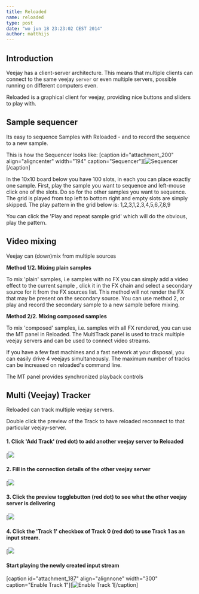 ```yaml
---
title: Reloaded
name: reloaded
type: post
date: "wo jun 18 23:23:02 CEST 2014"
author: matthijs
---
```


## Introduction

Veejay has a client-server architecture. This means that multiple clients can connect to
the same veejay `server` or even multiple servers, possible running on different computers even.

Reloaded is a graphical client for veejay, providing nice buttons and sliders to play with.

## Sample sequencer

Its easy to sequence Samples with Reloaded - and to record the sequence to a new sample.

This is how the Sequencer looks like:
[caption id="attachment_200" align="aligncenter" width="194" caption="Sequencer"][![Sequencer](/uploads/2008/11/sequencer.png)[/caption]

In the 10x10 board below you have 100 slots, in each you can place exactly one sample.
First, play the sample you want to sequence and left-mouse click one of the slots. Do
so for the other samples you want to sequence. The grid is played from top left to
bottom right and empty slots are simply skipped. The play pattern in the grid below is:
1,2,3,1,2,3,4,5,6,7,8,9

You can click the 'Play and repeat sample grid' which will do the obvious, play the pattern.

## Video mixing

Veejay can (down)mix from multiple sources

**Method 1/2. Mixing plain samples**

To mix 'plain' samples, i.e samples with no FX you can simply add a video effect to the current sample ,
click it in the FX chain and select a secondary source for it from the FX sources list.
This method will not render the FX that may be present on the secondary source.
You can use method 2, or play and record the secondary sample to a new sample before mixing.

**Method 2/2. Mixing composed samples**

To mix 'composed' samples, i.e. samples with all FX rendered, you can use the MT panel in Reloaded.
The MultiTrack panel is used to track multiple veejay servers and can be used to connect video streams.

If you have a few fast machines and a fast network at your disposal, you can easily drive 4 veejays simultaneously.
The maximum number of tracks can be increased on reloaded's command line.

The MT panel provides synchronized playback controls

## Multi (Veejay) Tracker

Reloaded can track multiple veejay servers.

Double click the preview of the Track to have reloaded reconnect to that
particular veejay-server.


#### 1. Click 'Add Track' (red dot) to add another veejay server to Reloaded

[![](/uploads/2008/11/mtstep1.png)


#### 2. Fill in the connection details of the other veejay server
[![](/uploads/2008/11/mtstep2.png)


#### 3. Click the preview togglebutton (red dot) to see what the other veejay server is delivering
[![](/uploads/2008/11/mtstep3.png)


#### 4. Click the 'Track 1' checkbox of Track 0 (red dot) to use Track 1 as an input stream.
[![](/uploads/2008/11/mtstep4.png)


#### Start playing the newly created input stream
[caption id="attachment_187" align="alignnone" width="300" caption="Enable Track 1"][![Enable Track 1](/uploads/2008/11/mtstep5.png)[/caption]

